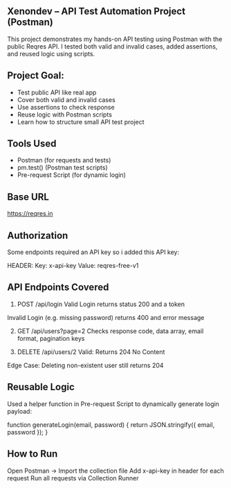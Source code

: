 ## Xenondev – API Test Automation Project (Postman)
This project demonstrates my hands-on API testing using Postman with the public Reqres API. I tested both valid and invalid cases, added assertions, and reused logic using scripts.

## Project Goal:
- Test public API like real app
- Cover both valid and invalid cases
- Use assertions to check response
- Reuse logic with Postman scripts
- Learn how to structure small API test project

## Tools Used
- Postman (for requests and tests)
- pm.test() (Postman test scripts)
- Pre-request Script (for dynamic login)

## Base URL
https://reqres.in

## Authorization
Some endpoints required an API key so i added this API key:

HEADER:
Key: x-api-key
Value: reqres-free-v1

## API Endpoints Covered
1. POST /api/login
Valid Login returns status 200 and a token

Invalid Login (e.g. missing password) returns 400 and error message

2. GET /api/users?page=2
Checks response code, data array, email format, pagination keys

3. DELETE /api/users/2
Valid: Returns 204 No Content

Edge Case: Deleting non-existent user still returns 204

## Reusable Logic
Used a helper function in Pre-request Script to dynamically generate login payload:


function generateLogin(email, password) {
  return JSON.stringify({ email, password });
}

## How to Run
Open Postman → Import the collection file
Add x-api-key in header for each request
Run all requests via Collection Runner

